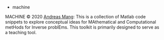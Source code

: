 * machine

MACHINE &copy; 2020 [Andreas Mang](http://www.math.uh.edu/~andreas): This is a collection of Matlab code snippets to explore conceptual ideas for MAthematical and Computational metHods for Inverse problEms. This toolkit is primarily designed to serve as a teaching tool.
